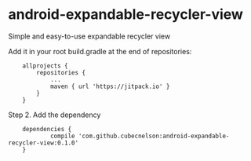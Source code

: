 # android-expandable-recycler-view
Simple and easy-to-use expandable recycler view

Add it in your root build.gradle at the end of repositories:
```
	allprojects {
		repositories {
			...
			maven { url 'https://jitpack.io' }
		}
	}
```
Step 2. Add the dependency
```
	dependencies {
    		compile 'com.github.cubecnelson:android-expandable-recycler-view:0.1.0'
	}
```
